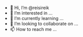 - 👋 Hi, I’m @reisireik
- 👀 I’m interested in ...
- 🌱 I’m currently learning ...
- 💞️ I’m looking to collaborate on ...
- 📫 How to reach me ...

<!---
reisireik/reisireik is a ✨ special ✨ repository because its `README.md` (this file) appears on your GitHub profile.
You can click the Preview link to take a look at your changes.
--->
